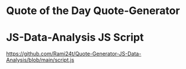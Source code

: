 # Quote of the Day Quote-Generator

# JS-Data-Analysis JS Script
https://github.com/Rami24t/Quote-Generator-JS-Data-Analysis/blob/main/script.js
